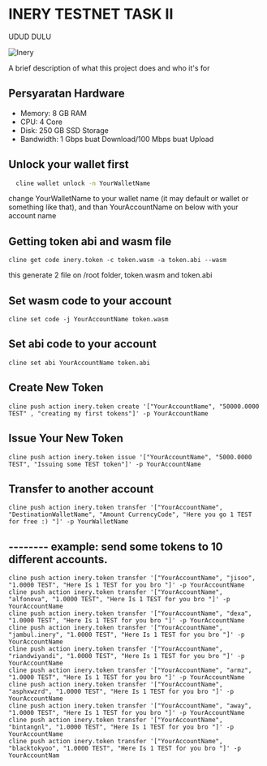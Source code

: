 
# INERY TESTNET TASK II
<p style="font-size:14px" align="left">
UDUD DULU
</p>

![Inery](https://user-images.githubusercontent.com/65535542/191928956-e06ca9cd-a640-4553-aeb4-ac9706a3b810.png#/)


A brief description of what this project does and who it's for


## Persyaratan Hardware

- Memory: 8 GB RAM
- CPU: 4 Core
- Disk: 250 GB SSD Storage
- Bandwidth: 1 Gbps buat Download/100 Mbps buat Upload

## Unlock your wallet first
```bash
  cline wallet unlock -n YourWalletName
```
change YourWalletName to your wallet name (it may default or wallet or something like that), and than YourAccountName on below with your account name

## Getting token abi and wasm file
```
cline get code inery.token -c token.wasm -a token.abi --wasm
```
this generate 2 file on /root folder, token.wasm and token.abi


## Set wasm code to your account
```
cline set code -j YourAccountName token.wasm
```

## Set abi code to your account
```
cline set abi YourAccountName token.abi
```

## Create New Token
```
cline push action inery.token create '["YourAccountName", "50000.0000 TEST" , "creating my first tokens"]' -p YourAccountName
```

## Issue Your New Token
```
cline push action inery.token issue '["YourAccountName", "5000.0000 TEST", "Issuing some TEST token"]' -p YourAccountName
```

## Transfer to another account
```
cline push action inery.token transfer '["YourAccountName", "DestinationWalletName", "Amount CurrencyCode", "Here you go 1 TEST for free :) "]' -p YourWalletName
```

## -------- example: send some tokens to 10 different accounts.
```
cline push action inery.token transfer '["YourAccountName", "jisoo", "1.0000 TEST", "Here Is 1 TEST for you bro "]' -p YourAccountName
cline push action inery.token transfer '["YourAccountName", "alfonova", "1.0000 TEST", "Here Is 1 TEST for you bro "]' -p YourAccountName
cline push action inery.token transfer '["YourAccountName", "dexa", "1.0000 TEST", "Here Is 1 TEST for you bro "]' -p YourAccountName
cline push action inery.token transfer '["YourAccountName", "jambul.inery", "1.0000 TEST", "Here Is 1 TEST for you bro "]' -p YourAccountName
cline push action inery.token transfer '["YourAccountName", "riandwiyandi", "1.0000 TEST", "Here Is 1 TEST for you bro "]' -p YourAccountName
cline push action inery.token transfer '["YourAccountName", "armz", "1.0000 TEST", "Here Is 1 TEST for you bro "]' -p YourAccountName
cline push action inery.token transfer '["YourAccountName", "asphxwzrd", "1.0000 TEST", "Here Is 1 TEST for you bro "]' -p YourAccountName
cline push action inery.token transfer '["YourAccountName", "away", "1.0000 TEST", "Here Is 1 TEST for you bro "]' -p YourAccountName
cline push action inery.token transfer '["YourAccountName", "bintangnl", "1.0000 TEST", "Here Is 1 TEST for you bro "]' -p YourAccountName
cline push action inery.token transfer '["YourAccountName", "blacktokyoo", "1.0000 TEST", "Here Is 1 TEST for you bro "]' -p YourAccountNam
```
